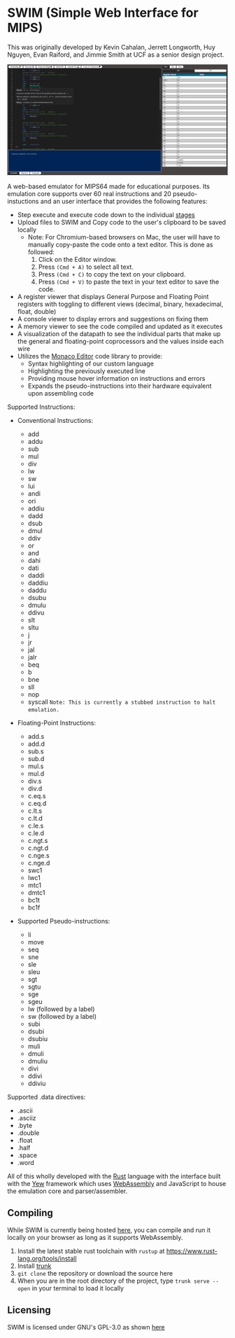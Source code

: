# SWIM (Simple Web Interface for MIPS)

This was originally developed by Kevin Cahalan, Jerrett Longworth, Huy Nguyen, Evan Raiford, and Jimmie Smith at UCF as a senior design project.

![Screenshot of Swim V1](media/swim-screenshot.png)

A web-based emulator for MIPS64 made for educational purposes. Its emulation core supports over 60 real instructions and 20 pseudo-instuctions and an user interface that provides the following features:
- Step execute and execute code down to the individual [stages](https://en.wikipedia.org/wiki/Instruction_cycle)
- Upload files to SWIM and Copy code to the user's clipboard to be saved locally 
	- Note: For Chromium-based browsers on Mac, the user will have to manually copy-paste the code onto a text editor. This is done as followed:
		1. Click on the Editor window.
		2. Press `(Cmd + A)` to select all text.
		3. Press `(Cmd + C)` to copy the text on your clipboard.
		4. Press `(Cmd + V)` to paste the text in your text editor to save the code.
- A register viewer that displays General Purpose and Floating Point registers with toggling to different views (decimal, binary, hexadecimal, float, double)
- A console viewer to display errors and suggestions on fixing them
- A memory viewer to see the code compiled and updated as it executes
- A visualization of the datapath to see the individual parts that make up the general and floating-point coprocessors and the values inside each wire
- Utilizes the [Monaco Editor](https://microsoft.github.io/monaco-editor/) code library to provide:
	- Syntax highlighting of our custom language
	- Highlighting the previously executed line
	- Providing mouse hover information on instructions and errors
	- Expands the pseudo-instructions into their hardware equivalent upon assembling code

Supported Instructions:
- Conventional Instructions:
	- add
	- addu
	- sub
	- mul
	- div
	- lw
	- sw
	- lui
	- andi
	- ori
	- addiu
	- dadd
	- dsub
	- dmul
	- ddiv
	- or
	- and
	- dahi
	- dati
	- daddi
	- daddiu
	- daddu
	- dsubu
	- dmulu
	- ddivu
	- slt
	- sltu
	- j
	- jr
	- jal
	- jalr
	- beq
	- b
	- bne
	- sll
	- nop
	- syscall `Note: This is currently a stubbed instruction to halt emulation.`

- Floating-Point Instructions:
	- add.s
	- add.d
	- sub.s
	- sub.d
	- mul.s
	- mul.d
	- div.s
	- div.d
	- c.eq.s
	- c.eq.d
	- c.lt.s
	- c.lt.d
	- c.le.s
	- c.le.d
	- c.ngt.s
	- c.ngt.d
	- c.nge.s
	- c.nge.d
	- swc1
	- lwc1
	- mtc1
	- dmtc1
	- bc1t
	- bc1f

- Supported Pseudo-instructions:
	- li
	- move
	- seq
	- sne
	- sle
	- sleu
	- sgt
	- sgtu
	- sge
	- sgeu
	- lw (followed by a label)
	- sw (followed by a label)
	- subi
	- dsubi
	- dsubiu
	- muli
	- dmuli
	- dmuliu
	- divi
	- ddivi
	- ddiviu

Supported .data directives:
- .ascii
- .asciiz
- .byte
- .double
- .float
- .half
- .space
- .word

All of this wholly developed with the [Rust](https://www.rust-lang.org/) language with the interface built with the [Yew](https://yew.rs/) framework which uses [WebAssembly](https://webassembly.org/) and JavaScript to house the emulation core and parser/assembler.

## Compiling

While SWIM is currently being hosted [here](https://swim-ucf.github.io/SWIM/), you can compile and run it locally on your browser as long as it supports WebAssembly.

1. Install the latest stable rust toolchain with `rustup` at https://www.rust-lang.org/tools/install
2. Install [trunk](https://trunkrs.dev/#install)
3. `git clone` the repository or download the source here
4. When you are in the root directory of the project, type `trunk serve --open` in your terminal to load it locally

## Licensing

SWIM is licensed under GNU's GPL-3.0 as shown [here](LICENSE)
